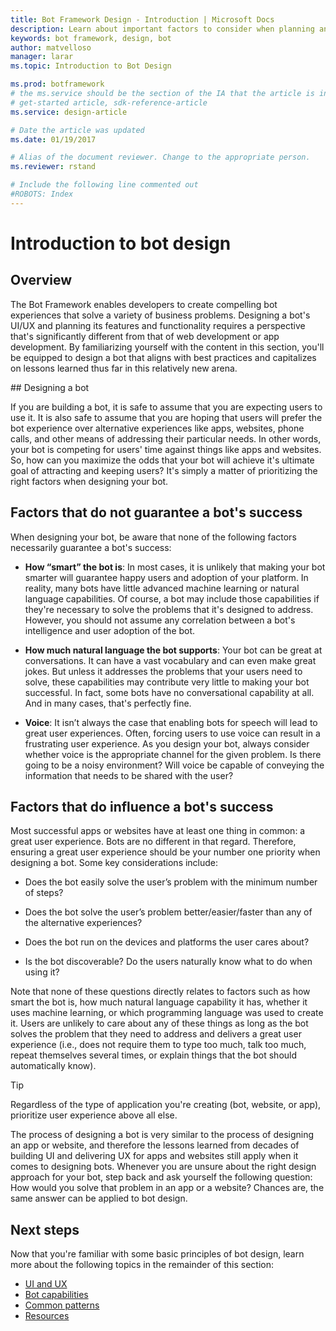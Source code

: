 ```yaml
---
title: Bot Framework Design - Introduction | Microsoft Docs
description: Learn about important factors to consider when planning and designing conversational applications (bots).
keywords: bot framework, design, bot
author: matvelloso
manager: larar
ms.topic: Introduction to Bot Design 

ms.prod: botframework
# the ms.service should be the section of the IA that the article is in, with the suffix -article. Some examples:
# get-started article, sdk-reference-article
ms.service: design-article

# Date the article was updated
ms.date: 01/19/2017

# Alias of the document reviewer. Change to the appropriate person.
ms.reviewer: rstand

# Include the following line commented out
#ROBOTS: Index
---
```

# Introduction to bot design

## Overview

The Bot Framework enables developers to create compelling bot experiences that solve a variety of business problems. 
Designing a bot's UI/UX and planning its features and functionality requires a perspective 
that's significantly different from that of web development or app development. 
By familiarizing yourself with the content in this section, you'll be equipped to design a bot that 
aligns with best practices and capitalizes on lessons learned thus far in this relatively new arena. 

##<a id="design-guidance"></a> Designing a bot

If you are building a bot, it is safe to assume that you are expecting users to use it. 
It is also safe to assume that you are hoping that users will prefer the bot experience over alternative experiences like apps, websites, phone calls, and other means of addressing their particular needs. 
In other words, your bot is competing for users' time against things like apps and websites. 
So, how can you maximize the odds that your bot will achieve it's ultimate goal of attracting and keeping users? 
It's simply a matter of prioritizing the right factors when designing your bot.

## Factors that do not guarantee a bot's success

When designing your bot, be aware that none of the following factors necessarily guarantee a bot's success: 

- **How “smart” the bot is**: 
In most cases, it is unlikely that making your bot smarter will guarantee happy users and adoption of your platform. 
In reality, many bots have little advanced machine learning or natural language capabilities. 
Of course, a bot may include those capabilities if they're necessary to solve the problems that it's designed to address. 
However, you should not assume any correlation between a bot's intelligence and user adoption of the bot.

- **How much natural language the bot supports**: 
Your bot can be great at conversations. 
It can have a vast vocabulary and can even make great jokes. 
But unless it addresses the problems that your users need to solve, these capabilities may contribute very little to making your bot successful. 
In fact, some bots have no conversational capability at all. And in many cases, that's perfectly fine.

- **Voice**: 
It isn’t always the case that enabling bots for speech will lead to great user experiences. 
Often, forcing users to use voice can result in a frustrating user experience. 
As you design your bot, always consider whether voice is the appropriate channel for the given problem. 
Is there going to be a noisy environment? 
Will voice be capable of conveying the information that needs to be shared with the user? 

## Factors that do influence a bot's success

Most successful apps or websites have at least one thing in common: a great user experience. 
Bots are no different in that regard. 
Therefore, ensuring a great user experience should be your number one priority when designing a bot. 
Some key considerations include:

- Does the bot easily solve the user’s problem with the minimum number of steps?

- Does the bot solve the user’s problem better/easier/faster than any of the alternative experiences?

- Does the bot run on the devices and platforms the user cares about?

- Is the bot discoverable? Do the users naturally know what to do when using it?

Note that none of these questions directly relates to factors such as 
how smart the bot is, how much natural language capability it has, whether it uses machine learning, 
or which programming language was used to create it. Users are unlikely to care about any of these things as 
long as the bot solves the problem that they need to address and 
delivers a great user experience (i.e., does not require them to type too much, talk too much, 
repeat themselves several times, or explain things that the bot should automatically know).

> [!TIP]
> Regardless of the type of application you're creating (bot, website, or app), prioritize user experience above all else.

The process of designing a bot is very similar to the process of designing an app or website, and therefore 
the lessons learned from decades of building UI and delivering UX for apps and websites still apply 
when it comes to designing bots. Whenever you are unsure about the right design approach for your bot, 
step back and ask yourself the following question: How would you solve that problem in an app or a website? 
Chances are, the same answer can be applied to bot design. 

## Next steps

Now that you're familiar with some basic principles of bot design, learn more about the following topics in the 
remainder of this section:

- [UI and UX](bot-framework-design-core-greeting.md)
- [Bot capabilities](bot-framework-design-capabilities.md)
- [Common patterns](bot-framework-design-patterns-overview.md)
- [Resources](bot-framework-design-resources.md)
